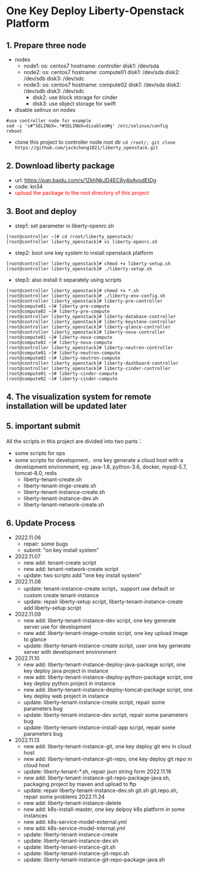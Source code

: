 # One Key Deploy Liberty-Openstack Platform

## 1. Prepare three node
- nodes
  - node1: os: centos7 hostname: controller disk1: /dev/sda
  - node2: os: centos7 hostname: compute01 disk1: /dev/sda disk2: /dev/sdb disk3: /dev/sdc
  - node3: os: centos7 hostname: compute02 disk1: /dev/sda disk2: /dev/sdb disk3: /dev/sdc
    - disk2: use block storage for cinder
    - disk3: use object storage for swift
- disable selinux on nodes
```
#use controller node for example
sed -i 's#^SELINUX=.*#SELINUX=disabled#g' /etc/selinux/config
reboot
```
- clone this project to controller node root dir `cd /root/; git clone https://github.com/jackcheng1021/liberty_openstack.git `

## 2. Download liberty package 
- url: https://pan.baidu.com/s/1ZkhNkJD4EC8y4pAvodEtDg 
- code: kn34 
- <font color='red'>upload the package to the root directory of this project</font>

## 3. Boot and deploy
- step1: set parameter in liberty-openrc.sh
```
[root@controller ~]# cd /root/liberty_openstack/
[root@controller liberty_openstack]# vi liberty-openrc.sh
```
- step2: boot one key system to install openstack platform
```
[root@controller liberty_openstack]# chmod +x liberty-setup.sh
[root@controller liberty_openstack]# ./liberty-setup.sh
```
- step3: also install it separately using scripts
```
[root@controller liberty_openstack]# chmod +x *.sh
[root@controller liberty_openstack]# ./liberty-env-config.sh
[root@controller liberty_openstack]# liberty-pre-controller
[root@compute01 ~]# liberty-pre-compute
[root@compute02 ~]# liberty-pre-compute
[root@controller liberty_openstack]# liberty-database-controller
[root@controller liberty_openstack]# liberty-keystone-controller
[root@controller liberty_openstack]# liberty-glance-controller
[root@controller liberty_openstack]# liberty-nova-controller
[root@compute01 ~]# liberty-nova-compute
[root@compute02 ~]# liberty-nova-compute
[root@controller liberty_openstack]# liberty-neutron-controller
[root@compute01 ~]# liberty-neutron-compute
[root@compute02 ~]# liberty-neutron-compute
[root@controller liberty_openstack]# liberty-dashboard-controller
[root@controller liberty_openstack]# liberty-cinder-controller
[root@compute01 ~]# liberty-cinder-compute
[root@compute02 ~]# liberty-cinder-compute
```

## 4. The visualization system for remote installation will be updated later

## 5. important submit

All the scripts in this project are divided into two parts：
- some scripts for ops
- some scripts for development，one key generate a cloud host with a development environment, eg: java-1.8, python-3.6, docker, mysql-5.7, tomcat-8.0, redis
  - liberty-tenant-create.sh
  - liberty-tenant-imge-create.sh
  - liberty-tenant-instance-create.sh
  - liberty-tenant-instance-dev.sh
  - liberty-tenant-network-create.sh

## 6. Update Process
- 2022.11.06
  - repair: some bugs
  - submit: "on key install system"
- 2022.11.07
  - new add: tenant-create script
  - new add: tenant-network-create script
  - update: two scripts add  "one key install system"
- 2022.11.08
  - update: tenant-instance-create script，support use  default or custom create tenant-instance
  - update: repair liberty-setup script, liberty-tenant-instance-create add liberty-setup script
- 2022.11.09
  - new add: liberty-tenant-instance-dev script, one key generate server use for development
  - new add: liberty-tenant-image-create script, one key upload image to glance
  - update: liberty-tenant-instance-create script, user one key generate server with development environment
- 2022.11.10
  - new add: liberty-tenant-instance-deploy-java-package script, one key deploy java project in instance
  - new add: liberty-tenant-instance-deploy-python-package script, one key deploy python project in instance
  - new add: liberty-tenant-instance-deploy-tomcat-package script, one key deploy web project in instance
  - update: liberty-tenant-instance-create script, repair some parameters bug
  - update: liberty-tenant-instance-dev script, repair some parameters bug
  - update: liberty-tenant-instance-install-app script, repair some parameters bug
- 2022.11.13
  - new add: liberty-tenant-instance-git, one key deploy git env in cloud host
  - new add: liberty-tenant-instance-git-repo, one key deploy git repo in cloud host
  - update: liberty-tenant-*.sh, repair json string form
  2022.11.16
  - new add: liberty-tenant-instance-git-repo-package-java.sh, packaging project by maven and upload to ftp
  - update: repair liberty-tenant-instance-dev.sh git.sh git.repo.sh, repair some problems
  2022.11.24
  - new add: liberty-tenant-instance-delete
  - new add: k8s-install-master, one key delpoy k8s platform in some instances
  - new add: k8s-service-model-external.yml
  - new add: k8s-service-model-internal.yml
  - update: liberty-tenant-instance-create
  - update: liberty-tenant-instance-dev.sh
  - update: liberty-tenant-instance-git.sh
  - update: liberty-tenant-instance-git-repo.sh
  - update: liberty-tenant-instance-git-repo-package-java.sh
  
  